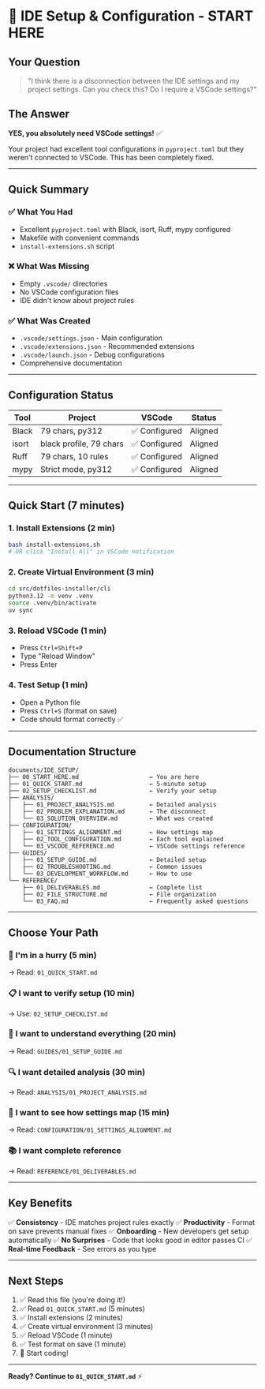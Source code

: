 # 🚀 IDE Setup & Configuration - START HERE

## Your Question
> "I think there is a disconnection between the IDE settings and my project settings. Can you check this? Do I require a VSCode settings?"

## The Answer
**YES, you absolutely need VSCode settings!** ✅

Your project had excellent tool configurations in `pyproject.toml` but they weren't connected to VSCode. This has been completely fixed.

---

## Quick Summary

### ✅ What You Had
- Excellent `pyproject.toml` with Black, isort, Ruff, mypy configured
- Makefile with convenient commands
- `install-extensions.sh` script

### ❌ What Was Missing
- Empty `.vscode/` directories
- No VSCode configuration files
- IDE didn't know about project rules

### ✅ What Was Created
- `.vscode/settings.json` - Main configuration
- `.vscode/extensions.json` - Recommended extensions
- `.vscode/launch.json` - Debug configurations
- Comprehensive documentation

---

## Configuration Status

| Tool | Project | VSCode | Status |
|------|---------|--------|--------|
| Black | 79 chars, py312 | ✅ Configured | Aligned |
| isort | black profile, 79 chars | ✅ Configured | Aligned |
| Ruff | 79 chars, 10 rules | ✅ Configured | Aligned |
| mypy | Strict mode, py312 | ✅ Configured | Aligned |

---

## Quick Start (7 minutes)

### 1. Install Extensions (2 min)
```bash
bash install-extensions.sh
# OR click "Install All" in VSCode notification
```

### 2. Create Virtual Environment (3 min)
```bash
cd src/dotfiles-installer/cli
python3.12 -m venv .venv
source .venv/bin/activate
uv sync
```

### 3. Reload VSCode (1 min)
- Press `Ctrl+Shift+P`
- Type "Reload Window"
- Press Enter

### 4. Test Setup (1 min)
- Open a Python file
- Press `Ctrl+S` (format on save)
- Code should format correctly ✅

---

## Documentation Structure

```
documents/IDE_SETUP/
├── 00_START_HERE.md                    ← You are here
├── 01_QUICK_START.md                   ← 5-minute setup
├── 02_SETUP_CHECKLIST.md               ← Verify your setup
├── ANALYSIS/
│   ├── 01_PROJECT_ANALYSIS.md          ← Detailed analysis
│   ├── 02_PROBLEM_EXPLANATION.md       ← The disconnect
│   └── 03_SOLUTION_OVERVIEW.md         ← What was created
├── CONFIGURATION/
│   ├── 01_SETTINGS_ALIGNMENT.md        ← How settings map
│   ├── 02_TOOL_CONFIGURATION.md        ← Each tool explained
│   └── 03_VSCODE_REFERENCE.md          ← VSCode settings reference
├── GUIDES/
│   ├── 01_SETUP_GUIDE.md               ← Detailed setup
│   ├── 02_TROUBLESHOOTING.md           ← Common issues
│   └── 03_DEVELOPMENT_WORKFLOW.md      ← How to use
└── REFERENCE/
    ├── 01_DELIVERABLES.md              ← Complete list
    ├── 02_FILE_STRUCTURE.md            ← File organization
    └── 03_FAQ.md                       ← Frequently asked questions
```

---

## Choose Your Path

### 🏃 I'm in a hurry (5 min)
→ Read: `01_QUICK_START.md`

### 📋 I want to verify setup (10 min)
→ Use: `02_SETUP_CHECKLIST.md`

### 📖 I want to understand everything (20 min)
→ Read: `GUIDES/01_SETUP_GUIDE.md`

### 🔍 I want detailed analysis (30 min)
→ Read: `ANALYSIS/01_PROJECT_ANALYSIS.md`

### 🔗 I want to see how settings map (15 min)
→ Read: `CONFIGURATION/01_SETTINGS_ALIGNMENT.md`

### 📚 I want complete reference
→ Read: `REFERENCE/01_DELIVERABLES.md`

---

## Key Benefits

✅ **Consistency** - IDE matches project rules exactly
✅ **Productivity** - Format on save prevents manual fixes
✅ **Onboarding** - New developers get setup automatically
✅ **No Surprises** - Code that looks good in editor passes CI
✅ **Real-time Feedback** - See errors as you type

---

## Next Steps

1. ✅ Read this file (you're doing it!)
2. ✅ Read `01_QUICK_START.md` (5 minutes)
3. ✅ Install extensions (2 minutes)
4. ✅ Create virtual environment (3 minutes)
5. ✅ Reload VSCode (1 minute)
6. ✅ Test format on save (1 minute)
7. 🚀 Start coding!

---

**Ready? Continue to `01_QUICK_START.md`** ⚡


